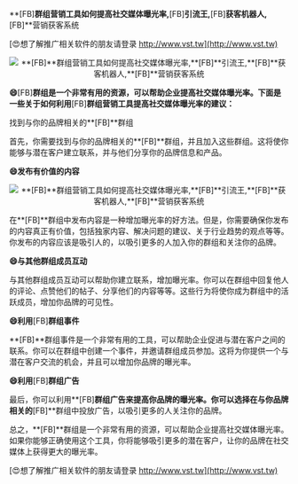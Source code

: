 **[FB]**群组营销工具如何提高社交媒体曝光率,**[FB]**引流王,**[FB]**获客机器人,**[FB]**营销获客系统

[😍想了解推广相关软件的朋友请登录 http://www.vst.tw](http://www.vst.tw)

 <center><img src="https://vst.tw/MP4/tuiguang/png/7.png" alt="**[FB]**群组营销工具如何提高社交媒体曝光率,**[FB]**引流王,**[FB]**获客机器人,**[FB]**营销获客系统"></center>

**😄**[FB]**群组是一个非常有用的资源，可以帮助企业提高社交媒体曝光率。下面是一些关于如何利用**[FB]**群组营销工具提高社交媒体曝光率的建议：**

找到与你的品牌相关的**[FB]**群组

首先，你需要找到与你的品牌相关的**[FB]**群组，并且加入这些群组。这将使你能够与潜在客户建立联系，并与他们分享你的品牌信息和产品。

**😄发布有价值的内容**

 <center><img src="https://vst.tw/MP4/tuiguang/png/2.png" alt="**[FB]**群组营销工具如何提高社交媒体曝光率,**[FB]**引流王,**[FB]**获客机器人,**[FB]**营销获客系统"></center>

在**[FB]**群组中发布内容是一种增加曝光率的好方法。但是，你需要确保你发布的内容真正有价值，包括独家内容、解决问题的建议、关于行业趋势的观点等等。你发布的内容应该是吸引人的，以吸引更多的人加入你的群组和关注你的品牌。

**😄与其他群组成员互动**

与其他群组成员互动可以帮助你建立联系，增加曝光率。你可以在群组中回复他人的评论、点赞他们的帖子、分享他们的内容等等。这些行为将使你成为群组中的活跃成员，增加你品牌的可见性。

**😄利用**[FB]**群组事件**

**[FB]**群组事件是一个非常有用的工具，可以帮助企业促进与潜在客户之间的联系。你可以在群组中创建一个事件，并邀请群组成员参加。这将为你提供一个与潜在客户交流的机会，并且可以增加你品牌的曝光率。

**😄利用**[FB]**群组广告**

最后，你可以利用**[FB]**群组广告来提高你品牌的曝光率。你可以选择在与你品牌相关的**[FB]**群组中投放广告，以吸引更多的人关注你的品牌。

总之，**[FB]**群组是一个非常有用的资源，可以帮助企业提高社交媒体曝光率。如果你能够正确使用这个工具，你将能够吸引更多的潜在客户，让你的品牌在社交媒体上获得更大的曝光率。

[😍想了解推广相关软件的朋友请登录 http://www.vst.tw](http://www.vst.tw)



